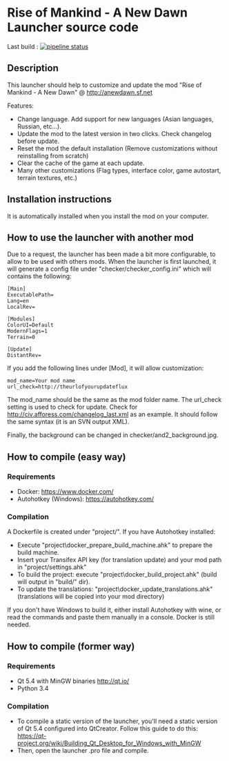 # Rise of Mankind - A New Dawn Launcher source code

Last build : [![pipeline status](https://gitlab.com/dbkblk/rand_launcher/badges/master/pipeline.svg)](https://gitlab.com/dbkblk/rand_launcher/commits/master)

## Description
This launcher should help to customize and update the mod "Rise of Mankind - A New Dawn" @ http://anewdawn.sf.net

Features:
- Change language. Add support for new languages (Asian languages, Russian, etc...).
- Update the mod to the latest version in two clicks. Check changelog before update.
- Reset the mod the default installation (Remove customizations without reinstalling from scratch)
- Clear the cache of the game at each update.
- Many other customizations (Flag types, interface color, game autostart, terrain textures, etc.)

## Installation instructions
It is automatically installed when you install the mod on your computer.

## How to use the launcher with another mod
Due to a request, the launcher has been made a bit more configurable, to allow to be used with others mods. When the launcher is first launched, it will generate a config file under "checker/checker_config.ini" which will contains the following:

```
[Main]
ExecutablePath=
Lang=en
LocalRev=

[Modules]
ColorUI=Default
ModernFlags=1
Terrain=0

[Update]
DistantRev=
```

If you add the following lines under [Mod], it will allow customization:

```
mod_name=Your mod name
url_check=http://theurlofyourupdateflux
```

The mod_name should be the same as the mod folder name. The url_check setting is used to check for update. Check for http://civ.afforess.com/changelog_last.xml as an example. It should follow the same syntax (it is an SVN output XML).

Finally, the background can be changed in checker/and2_background.jpg.

## How to compile (easy way)
### Requirements
- Docker: https://www.docker.com/
- Autohotkey (Windows): https://autohotkey.com/

### Compilation
A Dockerfile is created under "project/". If you have Autohotkey installed:
- Execute "project\docker_prepare_build_machine.ahk" to prepare the build machine.
- Insert your Transifex API key (for translation update) and your mod path in "project/settings.ahk"
- To build the project: execute "project\docker_build_project.ahk" (build will output in "build/" dir).
- To update the translations: "project\docker_update_translations.ahk" (translations will be copied into your mod directory)

If you don't have Windows to build it, either install Autohotkey with wine, or read the commands and paste them manually in a console. Docker is still needed.

## How to compile (former way)
### Requirements
- Qt 5.4 with MinGW binaries http://qt.io/
- Python 3.4

### Compilation
- To compile a static version of the launcher, you'll need a static version of Qt 5.4 configured into QtCreator. Follow this guide to do this: https://qt-project.org/wiki/Building_Qt_Desktop_for_Windows_with_MinGW
- Then, open the launcher .pro file and compile.
